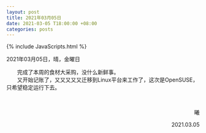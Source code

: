 ```yaml
---
layout: post
title: 2021年03月05日
date: 2021-03-05 T18:00:00 +08:00
categories: posts
---
```


{% include JavaScripts.html %}

2021年03月05日，晴，金曜日  
  
&emsp;&emsp;完成了本周的食材大采购，没什么新鲜事。  
&emsp;&emsp;又开始记账了，又又又又又迁移到Linux平台来工作了，这次是OpenSUSE，只希望稳定运行下去。  

&emsp;&emsp;
<p align="right">曦</p>
<p align="right">2021.03.05</p>

